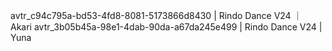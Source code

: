 avtr_c94c795a-bd53-4fd8-8081-5173866d8430 | Rindo Dance V24 ｜ Akari
avtr_3b05b45a-98e1-4dab-90da-a67da245e499 |  Rindo Dance V24 | Yuna
